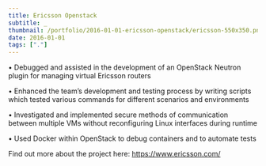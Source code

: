 ```yaml
---
title: Ericsson Openstack
subtitle: _
thumbnail: /portfolio/2016-01-01-ericsson-openstack/ericsson-550x350.png
date: 2016-01-01
tags: ["."]
---
```


•	Debugged and assisted in the development of an OpenStack Neutron plugin for managing virtual Ericsson routers

•	Enhanced the team’s development and testing process by writing scripts which tested various commands for different scenarios and environments

•	Investigated and implemented secure methods of communication between multiple VMs without reconfiguring Linux interfaces during runtime

•	Used Docker within OpenStack to debug containers and to automate tests 

Find out more about the project here: <a href="https://www.ericsson.com/ourportfolio/products/virtual-router?nav=productcategory004">https://www.ericsson.com/</a>

